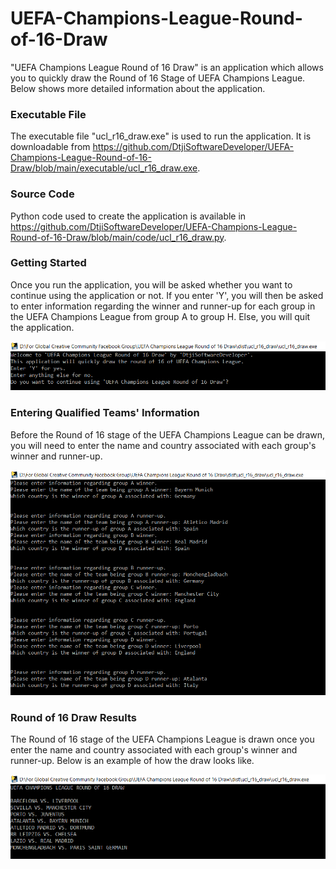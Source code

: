 # UEFA-Champions-League-Round-of-16-Draw
"UEFA Champions League Round of 16 Draw" is an application which allows you to quickly draw the Round of 16 Stage of UEFA Champions League. Below 
shows more detailed information about the application.

### Executable File

The executable file "ucl_r16_draw.exe" is used to run the application. It is downloadable from
https://github.com/DtjiSoftwareDeveloper/UEFA-Champions-League-Round-of-16-Draw/blob/main/executable/ucl_r16_draw.exe.

### Source Code

Python code used to create the application is available in 
https://github.com/DtjiSoftwareDeveloper/UEFA-Champions-League-Round-of-16-Draw/blob/main/code/ucl_r16_draw.py.

### Getting Started

Once you run the application, you will be asked whether you want to continue using the application or not. If you enter 'Y', you will then be 
asked to enter information regarding the winner and runner-up for each group in the UEFA Champions League from group A to group H. Else, you will
quit the application.

![Getting Started](https://github.com/DtjiSoftwareDeveloper/UEFA-Champions-League-Round-of-16-Draw/blob/main/images/Getting%20Started.png)

### Entering Qualified Teams' Information

Before the Round of 16 stage of the UEFA Champions League can be drawn, you will need to enter the name and country associated with each group's winner and
runner-up.

![Entering Qualified Teams' Information](https://github.com/DtjiSoftwareDeveloper/UEFA-Champions-League-Round-of-16-Draw/blob/main/images/Entering%20Qualified%20Teams'%20Information.png)

### Round of 16 Draw Results

The Round of 16 stage of the UEFA Champions League is drawn once you enter the name and country associated with each group's winner and runner-up. Below
is an example of how the draw looks like.

![Round of 16 Draw Results](https://github.com/DtjiSoftwareDeveloper/UEFA-Champions-League-Round-of-16-Draw/blob/main/images/Draw%20Results.png)
